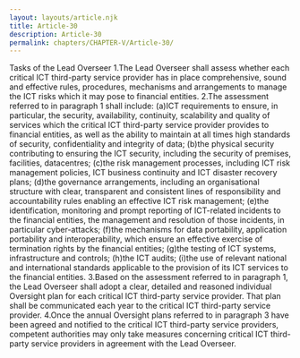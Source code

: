 ```yaml
---
layout: layouts/article.njk
title: Article-30
description: Article-30
permalink: chapters/CHAPTER-V/Article-30/
---
```

Tasks of the Lead Overseer
1.The Lead Overseer shall assess whether each critical ICT third-party service provider has in place comprehensive, sound and effective rules, procedures, mechanisms and arrangements to manage the ICT risks which it may pose to financial entities. 
2.The assessment referred to in paragraph 1 shall include: 
(a)ICT requirements to ensure, in particular, the security, availability, continuity, scalability and quality of services which the critical ICT third-party service provider provides to financial entities, as well as the ability to maintain at all times high standards of security, confidentiality and integrity of data; 
(b)the physical security contributing to ensuring the ICT security, including the security of premises, facilities, datacentres; 
(c)the risk management processes, including ICT risk management policies, ICT business continuity and ICT disaster recovery plans; 
(d)the governance arrangements, including an organisational structure with clear, transparent and consistent lines of responsibility and accountability rules enabling an effective ICT risk management;
(e)the identification, monitoring and prompt reporting of ICT-related incidents to the financial entities, the management and resolution of those incidents, in particular cyber-attacks;
(f)the mechanisms for data portability, application portability and interoperability, which ensure an effective exercise of termination rights by the financial entities;
(g)the testing of ICT systems, infrastructure and controls;
(h)the ICT audits;
(i)the use of relevant national and international standards applicable to the provision of its ICT services to the financial entities.
3.Based on the assessment referred to in paragraph 1, the Lead Overseer shall adopt a clear, detailed and reasoned individual Oversight plan for each critical ICT third-party service provider. That plan shall be communicated each year to the critical ICT third-party service provider. 
4.Once the annual Oversight plans referred to in paragraph 3 have been agreed and notified to the critical ICT third-party service providers, competent authorities may only take measures concerning critical ICT third-party service providers in agreement with the Lead Overseer. 

